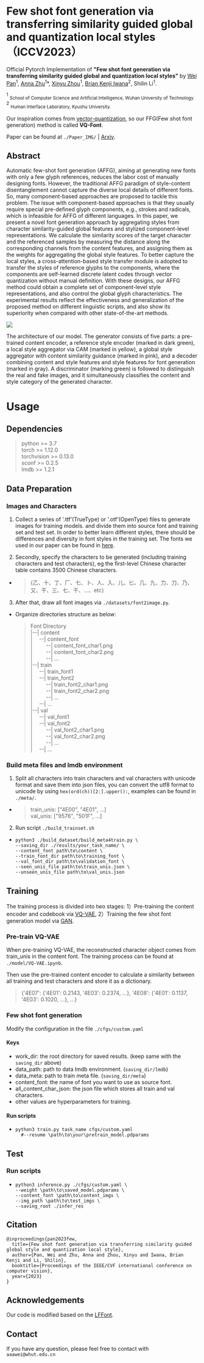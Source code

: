 # Few shot font generation via transferring similarity guided global and quantization local styles（ICCV2023）

Official Pytorch Implementation of **"Few shot font generation via transferring similarity guided global and quantization local styles"** by [Wei Pan](https://scholar.google.com/citations?user=D52J2HkAAAAJ&hl=zh-CN)<sup>1</sup>, [Anna Zhu](https://scholar.google.com/citations?hl=zh-CN&user=H5pImFUAAAAJ)<sup>1</sup>*, [Xinyu Zhou](https://scholar.google.com/citations?hl=zh-CN&user=jcZAXYAAAAAJ)<sup>1</sup>, [Brian Kenji Iwana](https://scholar.google.com/citations?hl=zh-CN&user=azIV5VkAAAAJ)<sup>2</sup>, Shilin Li<sup>1</sup>. 

<sup>1</sup> <sub>School of Computer Science and Artificial Intelligence, Wuhan University of Technology. </sub>  <sup>2</sup> <sub>Human Interface Laboratory, Kyushu University.</sub>

Our inspiration comes from [vector-quantization](https://arxiv.org/abs/1711.00937), so our FFG(Few shot font generation) method is called **VQ-Font**. 

Paper can be found at ```./Paper_IMG/``` | [Arxiv](). 


## Abstract

Automatic few-shot font generation (AFFG), aiming at generating new fonts with only a few glyph references, reduces the labor cost of manually designing fonts. However, the traditional AFFG paradigm of style-content disentanglement cannot capture the diverse local details of different fonts. So, many component-based approaches are proposed to tackle this problem. The issue with component-based approaches is that they usually require special pre-defined glyph components, e.g., strokes and radicals, which is infeasible for AFFG of different languages. In this paper, we present a novel font generation approach by aggregating styles from character similarity-guided global features and stylized component-level representations. We calculate the similarity scores of the target character and the referenced samples by measuring the distance along the corresponding channels from the content features, and assigning them as the weights for aggregating the global style features. To better capture the local styles, a cross-attention-based style transfer module is adopted to transfer the styles of reference glyphs to the components, where the components are self-learned discrete latent codes through vector quantization without manual definition. With these designs, our AFFG method could obtain a complete set of component-level style representations, and also control the global glyph characteristics. The experimental results reflect the effectiveness and generalization of the proposed method on different linguistic scripts, and also show its superiority when compared with other state-of-the-art methods.

![](/Paper_IMG/IMG_model.png)

The architecture of our model. The generator consists of five parts: a pre-trained content encoder, a reference style encoder (marked in dark green), a local style aggregator via CAM (marked in yellow), a global style aggregator with content similarity guidance (marked in pink), and a decoder combining content and style features and style features for font generation (marked in gray). A discriminator (marking green) is followed to distinguish the real and fake images, and it simultaneously classifies the content and style category of the generated character.

# Usage
## Dependencies
>python >= 3.7  
>torch >= 1.12.0  
>torchvision >= 0.13.0  
>sconf >= 0.2.5  
>lmdb >= 1.2.1


## Data Preparation
### Images and Characters
1)  Collect a series of '.ttf'(TrueType) or '.otf'(OpenType) files to generate images for training models. and divide them into source font and training set and test set. In order to better learn different styles, there should be differences and diversity in font styles in the training set. The fonts we used in our paper can be found in [here](https://www.foundertype.com/index.php/FindFont/index).  

2)  Secondly, specify the characters to be generated (including training characters and test characters), eg the first-level Chinese character table contains 3500 Chinese characters. 

* >{乙、十、丁、厂、七、卜、人、入、儿、匕、几、九、力、刀、乃、又、干、三、七、干、...、etc}

3)  After that, draw all font images via ```./datasets/font2image.py```.
* Organize directories structure as below: 
  > Font Directory  
  > |--| content  
  > |&#8195; --| content_font  
  > |&#8195; &#8195; --| content_font_char1.png  
  > |&#8195; &#8195; --| content_font_char2.png  
  > |&#8195; &#8195; --| ...  
  > |--| train  
  > |&#8195; --| train_font1  
  > |&#8195; --| train_font2  
  > |&#8195; &#8195; --| train_font2_char1.png  
  > |&#8195; &#8195; --| train_font2_char2.png  
  > |&#8195; &#8195; --| ...  
  > |&#8195; --| ...  
  > |--| val  
  > |&#8195; --| val_font1  
  > |&#8195; --| val_font2  
  > |&#8195; &#8195; --| val_font2_char1.png  
  > |&#8195; &#8195; --| val_font2_char2.png  
  > |&#8195; &#8195; --| ...  
  > |&#8195; --| ...  

### Build meta files and lmdb environment
1. Split all characters into train characters and val characters with unicode format and save them into json files, you can convert the utf8 format to unicode by using ```hex(ord(ch))[2:].upper():```, examples can be found in ```./meta/```. 
* > train_unis: ["4E00", "4E01", ...]  
  > val_unis: ["9576", "501F", ...]

2. Run script ```./build_trainset.sh```
* ```
  python3 ./build_dataset/build_meta4train.py \
  --saving_dir ./results/your_task_name/ \
  --content_font path\to\content \
  --train_font_dir path\to\training_font \
  --val_font_dir path\to\validation_font \
  --seen_unis_file path\to\train_unis.json \
  --unseen_unis_file path\to\val_unis.json 
  ```

## Training
The training process is divided into two stages: 1）Pre-training the content encoder and codebook via [VQ-VAE](https://arxiv.org/abs/1711.00937), 2）Training the few shot font generation model via [GAN](https://dl.acm.org/doi/abs/10.1145/3422622). 
### Pre-train VQ-VAE
When pre-training VQ-VAE, the reconstructed character object comes from train_unis in the content font. The training process can be found at ```./model/VQ-VAE.ipynb```. 

Then use the pre-trained content encoder to calculate a similarity between all training and test characters and store it as a dictionary.
> {'4E07': {'4E01': 0.2143, '4E03': 0.2374, ...}, '4E08': {'4E01': 0.1137, '4E03': 0.1020, ...}, ...}


### Few shot font generation

Modify the configuration in the file ```./cfgs/custom.yaml```

#### Keys
* work_dir: the root directory for saved results. (keep same with the `saving_dir` above) 
* data_path: path to data lmdb environment. (`saving_dir/lmdb`)
* data_meta: path to train meta file. (`saving_dir/meta`)
* content_font: the name of font you want to use as source font.
* all_content_char_json: the json file which stores all train and val characters.  
* other values are hyperparameters for training.

#### Run scripts
* ```
  python3 train.py task_name cfgs/custom.yaml
    #--resume \path\to\your\pretrain_model.pdparams
  ```

## Test
### Run scripts
* ```
  python3 inference.py ./cfgs/custom.yaml \
  --weight \path\to\saved_model.pdparams \
  --content_font \path\to\content_imgs \
  --img_path \path\to\test_imgs \
  --saving_root ./infer_res
  ```



## Citation
```
@inproceedings{pan2023few,
  title={Few shot font generation via transferring similarity guided global style and quantization local style},
  author={Pan, Wei and Zhu, Anna and Zhou, Xinyu and Iwana, Brian Kenji and Li, Shilin},
  booktitle={Proceedings of the IEEE/CVF international conference on computer vision},
  year={2023}
}
```



## Acknowledgements
Our code is modified based on the [LFFont](https://github.com/clovaai/lffont).




## Contact
If you have any question, please feel free to contact with ```aaawei@whut.edu.cn```




















